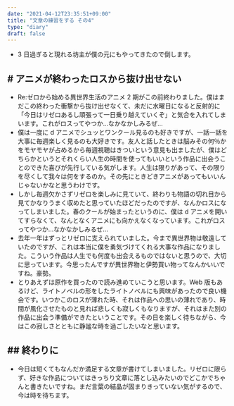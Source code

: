 ```yaml
---
date: "2021-04-12T23:35:51+09:00"
title: "文章の練習をする その4"
type: "diary"
draft: false
---
```


- 3 日過ぎると現れる坊主が僕の元にもやってきたので倒します。

## # アニメが終わったロスから抜け出せない

- Re:ゼロから始める異世界生活のアニメ 2 期がこの前終わりました。僕はまだこの終わった衝撃から抜け出せなくて、未だに水曜日になると反射的に「今日はリゼロあるし頑張って一日乗り越えていくぞ」と気合を入れてしまいます。これがロスってやつか...なかなかしみるぜ...
- 僕は一度に d アニメでシュッとワンクール見るのも好きですが、一話一話を大事に毎週楽しく見るのも大好きです。友人と話したときは脳みその何％かをモヤモヤが占めるから毎週視聴はきついという意見も出ましたが、僕はどちらかというとそれくらい人生の時間を使ってもいいという作品に出会うことのできた喜びが先行している気がします。人生は限りがあって、その限りを尽くして我々は何をするのか。その先にときどきアニメがあってもいいんじゃないかなと思うわけです。
- しかし毎週欠かさずリゼロを楽しみに見ていて、終わりも物語の切れ目から見てかなりうまく収めたと思っていたほどだったのですが、なんかロスになってしまいました。春のクールが始まったというのに、僕は d アニメを開いてすらなくて、なんとなくアニメにも向かえなくなっています。これがロスってやつか...なかなかしみるぜ...
- 去年一年はずっとリゼロに支えられていました。今まで異世界物は敬遠していたのですが、これは本当に僕を勇気づけてくれる大事な作品になりました。こういう作品は人生でも何度も出会えるものではないと思うので、大切に思っています。今思ったんですが異世界物と伊勢買い物ってなんかいいですね。豪勢。
- とりあえずは原作を買ったので読み進めていこうと思います。Web 版もあるけど、ライトノベルの形をしたライトノベルにも興味があったので良い機会です。いつかこのロスが薄れた時、それは作品への思いの薄れであり、時間が風化させたものと見れば悲しくも寂しくもなりますが、それはまた別の作品に出会う準備ができたということです。その日を楽しく待ちながら、今はこの寂しさとともに静謐な時を過ごしたいなと思います。

## ## 終わりに

- 今日は短くてもなんだか満足する文章が書けてしまいました。リゼロに限らず、好きな作品についてはきっちり文章に落とし込みたいのでどこかでちゃんと書きたいですね。まだ言葉の結晶が固まりきっていない気がするので、今は時を待ちます。
